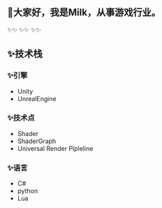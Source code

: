 ## 👋大家好，我是Milk，从事游戏行业。
✨✨
✨✨
✨✨
## ✨技术栈
### ✨引擎
- Unity
- UnrealEngine

### ✨技术点
- Shader
- ShaderGraph
- Universal Render Pipleline

### ✨语言
- C#
- python
- Lua



<!--
**tangchuandong/tangchuandong** is a ✨ _special_ ✨ repository because its `README.md` (this file) appears on your GitHub profile.

Here are some ideas to get you started:

- 🔭 I’m currently working on ...
- 🌱 I’m currently learning ...
- 👯 I’m looking to collaborate on ...
- 🤔 I’m looking for help with ...
- 💬 Ask me about ...
- 📫 How to reach me: ...
- 😄 Pronouns: ...
- ⚡ Fun fact: ...
-->
